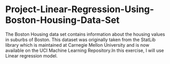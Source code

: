 # Project-Linear-Regression-Using-Boston-Housing-Data-Set
The Boston Housing data set contains information about the housing values in suburbs of Boston. This dataset was originally taken from the StatLib library which is maintained at Carnegie Mellon University and is now available on the UCI Machine Learning Repository.In this exercise, I will use Linear regression model.
